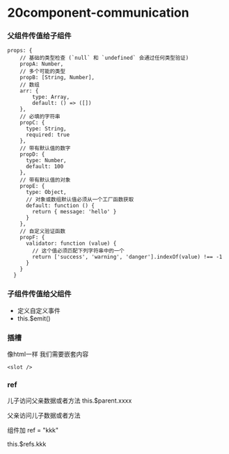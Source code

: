 # 20component-communication

### 父组件传值给子组件

```
props: {
    // 基础的类型检查 (`null` 和 `undefined` 会通过任何类型验证)
    propA: Number,
    // 多个可能的类型
    propB: [String, Number],
    // 数组
    arr: {
        type: Array,
        default: () => ([])
    },
    // 必填的字符串
    propC: {
      type: String,
      required: true
    },
    // 带有默认值的数字
    propD: {
      type: Number,
      default: 100
    },
    // 带有默认值的对象
    propE: {
      type: Object,
      // 对象或数组默认值必须从一个工厂函数获取
      default: function () {
        return { message: 'hello' }
      }
    },
    // 自定义验证函数
    propF: {
      validator: function (value) {
        // 这个值必须匹配下列字符串中的一个
        return ['success', 'warning', 'danger'].indexOf(value) !== -1
      }
    }
  }

```

### 子组件传值给父组件

- 定义自定义事件
- this.$emit()

### 插槽

像html一样 我们需要嵌套内容

```
<slot />
```

### ref

儿子访问父亲数据或者方法  this.$parent.xxxx

父亲访问儿子数据或者方法  

组件加 ref = "kkk"

this.$refs.kkk
